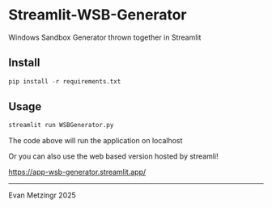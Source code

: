 # Streamlit-WSB-Generator
Windows Sandbox Generator thrown together in Streamlit

## Install
```python
pip install -r requirements.txt
```

## Usage
```python
streamlit run WSBGenerator.py
```
The code above will run the application on localhost

Or you can also use the web based version hosted by streamli! 

https://app-wsb-generator.streamlit.app/

--- 

Evan Metzingr 2025
